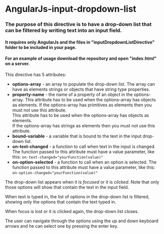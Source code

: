 # AngularJs-input-dropdown-list
<h3>The purpose of this directive is to have a drop-down list that can be filtered by writing text into an input field.</h4>

<h4>It requires only AngularJs and the files in "inputDropdownListDirective" folder to be included in your page.</h4>
<h4>For an example of usage download the repository and open "index.html" on a server.</h4>

This directive has 5 attributes:
<ul>
	<li><strong>options-array</strong> - an array to populate the drop-down list. The array can have as elements strings or objects that have string type properties.
	</li>
	<li><strong>property-name</strong> - the name of a property of an object in the options-array.
	This attribute has to be used when the options-array has objects as elements.
	If the options-array has primitives as elements then you must not use this attribute.<br/>
	This attribute has to be used when the options-array has objects as elements.<br/>
	If the options-array has strings as elements then you must not use this attribute.
	</li>
	<li><strong>bound-variable</strong> - a variable that is bound to the text in the input drop-down list.</li>
	<li><strong>on-text-changed</strong> - a function to call when text in the input is changed. The function passed to this attribute must have a value parameter, like this: <code>on-text-changed="yourFunction(value)"</code></li>
	<li><strong>on-option-selected</strong> - a function to call when an option is selected. The function passed to this attribute must have a value parameter, like this: <code>on-option-changed="yourFunction(value)"</code></li>
</ul>

<p>The drop-down list appears when it is <em>focused</em> or it is <em>clicked</em>. Note that only those options will show that contain the text in the input field.</p>
<p>When text is typed in, the list of options in the drop-down list is filtered, showing only the options that contain the text typed in.</p>
<p>When focus is lost or it is clicked again, the drop-down list closes.</p>

<p>The user can navigate through the options using the up and down keyboard arrows and he can select one by pressing the enter key.</p>

